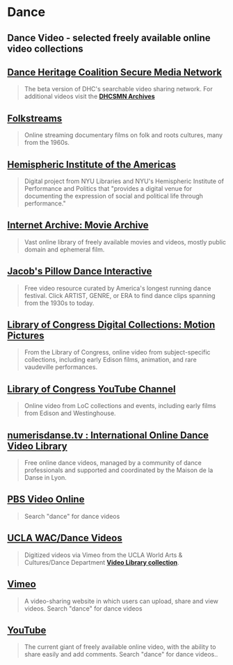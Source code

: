 # Dance

## Dance Video - selected freely available online video collections

## [Dance Heritage Coalition Secure Media Network](http://danceheritage.org/index.html)

> The beta version of DHC's searchable video sharing network.  For additional videos visit the [**DHCSMN Archives**](http://archive.danceheritage.org/)

## [Folkstreams](http://www.folkstreams.net/)

> Online streaming documentary films on folk and roots cultures, many from the 1960s.

## [Hemispheric Institute of the Americas](http://hidvl.nyu.edu/)

> Digital project from NYU Libraries and NYU's Hemispheric Institute of Performance and Politics that "provides a digital venue for documenting the expression of social and political life through performance."

## [Internet Archive: Movie Archive](http://www.archive.org/details/movies)

> Vast online library of freely available movies and videos, mostly public domain and ephemeral film.

## [Jacob's Pillow Dance Interactive](http://danceinteractive.jacobspillow.org/)

> Free video resource curated by America's longest running dance festival. Click ARTIST, GENRE, or ERA to find dance clips spanning from the 1930s to today.

## [Library of Congress Digital Collections: Motion Pictures](https://www.loc.gov/collections/?fa=original-format:film,+video)

> From the Library of Congress, online video from subject-specific collections, including early Edison films, animation, and rare vaudeville performances.

## [Library of Congress YouTube Channel](http://www.youtube.com/user/LibraryOfCongress)

> Online video from LoC collections and events, including early films from Edison and Westinghouse.

## [numerisdanse.tv : International Online Dance Video Library](http://numeridanse.tv/en)

> Free online dance videos, managed by a community of dance professionals and supported and coordinated by the Maison de la Danse in Lyon.

## [PBS Video Online](http://www.pbs.org/video/)

> Search "dance" for dance videos

## [UCLA WAC/Dance Videos](https://vimeo.com/user23405304/videos)

> Digitized videos via Vimeo from the UCLA World Arts & Cultures/Dance Department [**Video Library collection**](http://www.wacd.ucla.edu/video-lab).

## [Vimeo](https://www.vimeo.com/)

> A video-sharing website in which users can upload, share and view videos.  Search "dance" for dance videos

## [YouTube](http://www.youtube.com/)

> The current giant of freely available online video, with the ability to share easily and add comments.  Search "dance" for dance videos..



